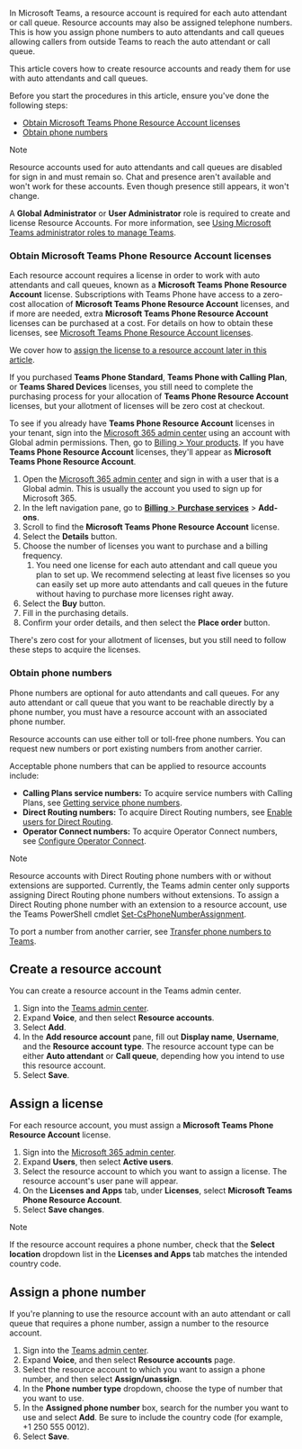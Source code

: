 In Microsoft Teams, a resource account is required for each auto attendant or call queue. Resource accounts may also be assigned telephone numbers. This is how you assign phone numbers to auto attendants and call queues allowing callers from outside Teams to reach the auto attendant or call queue.

This article covers how to create resource accounts and ready them for use with auto attendants and call queues.

Before you start the procedures in this article, ensure you've done the following steps:

- [Obtain Microsoft Teams Phone Resource Account licenses](#obtain-microsoft-teams-phone-resource-account-licenses)
- [Obtain phone numbers](#obtain-phone-numbers)

> [!NOTE]
> Resource accounts used for auto attendants and call queues are disabled for sign in and must remain so. Chat and presence aren't available and won't work for these accounts. Even though presence still appears, it won't change.
>
> A **Global Administrator** or **User Administrator** role is required to create and license Resource Accounts. For more information, see [Using Microsoft Teams administrator roles to manage Teams](/microsoftteams/using-admin-roles).

### Obtain Microsoft Teams Phone Resource Account licenses

Each resource account requires a license in order to work with auto attendants and call queues, known as a **Microsoft Teams Phone Resource Account** license. Subscriptions with Teams Phone have access to a zero-cost allocation of **Microsoft Teams Phone Resource Account** licenses, and if more are needed, extra **Microsoft Teams Phone Resource Account** licenses can be purchased at a cost. For details on how to obtain these licenses, see [Microsoft Teams Phone Resource Account licenses](../teams-add-on-licensing/virtual-user.md).

We cover how to [assign the license to a resource account later in this article](#assign-a-license).

If you purchased **Teams Phone Standard**, **Teams Phone with Calling Plan**, or **Teams Shared Devices** licenses, you still need to complete the purchasing process for your allocation of **Teams Phone Resource Account** licenses, but your allotment of licenses will be zero cost at checkout.

To see if you already have **Teams Phone Resource Account** licenses in your tenant, sign into the [Microsoft 365 admin center](https://go.microsoft.com/fwlink/p/?linkid=2024339) using an account with Global admin permissions. Then, go to [Billing > Your products](https://admin.microsoft.com/Adminportal/Home#/subscriptions). If you have **Teams Phone Resource Account** licenses, they'll appear as **Microsoft Teams Phone Resource Account**.

1. Open the [Microsoft 365 admin center](https://go.microsoft.com/fwlink/p/?linkid=2024339) and sign in with a user that is a Global admin. This is usually the account you used to sign up for Microsoft 365.
1. In the left navigation pane, go to [**Billing** > **Purchase services**](https://admin.microsoft.com/Adminportal/Home#/catalog) > **Add-ons**.
1. Scroll to find the **Microsoft Teams Phone Resource Account** license.
1. Select the **Details** button.
1. Choose the number of licenses you want to purchase and a billing frequency.
    1. You need one license for each auto attendant and call queue you plan to set up. We recommend selecting at least five licenses so you can easily set up more auto attendants and call queues in the future without having to purchase more licenses right away.
1. Select the **Buy** button.
1. Fill in the purchasing details.
1. Confirm your order details, and then select the **Place order** button.

There's zero cost for your allotment of licenses, but you still need to follow these steps to acquire the licenses.

### Obtain phone numbers

Phone numbers are optional for auto attendants and call queues. For any auto attendant or call queue that you want to be reachable directly by a phone number, you must have a resource account with an associated phone number.

Resource accounts can use either toll or toll-free phone numbers. You can request new numbers or port existing numbers from another carrier.

Acceptable phone numbers that can be applied to resource accounts include:

- **Calling Plans service numbers:** To acquire service numbers with Calling Plans, see [Getting service phone numbers](../getting-service-phone-numbers.md).
- **Direct Routing numbers:** To acquire Direct Routing numbers, see [Enable users for Direct Routing](/microsoftteams/direct-routing-enable-users#configure-the-phone-number-and-enable-enterprise-voice).
- **Operator Connect numbers:** To acquire Operator Connect numbers, see [Configure Operator Connect](/microsoftteams/operator-connect-configure#set-up-phone-numbers).

> [!NOTE]
> Resource accounts with Direct Routing phone numbers with or without extensions are supported. Currently, the Teams admin center only supports assigning Direct Routing phone numbers without extensions. To assign a Direct Routing phone number with an extension to a resource account, use the Teams PowerShell cmdlet [Set-CsPhoneNumberAssignment](/powershell/module/teams/set-csphonenumberassignment).

To port a number from another carrier, see [Transfer phone numbers to Teams](../phone-number-calling-plans/transfer-phone-numbers-to-teams.md).

## Create a resource account

You can create a resource account in the Teams admin center.

1. Sign into the [Teams admin center](https://go.microsoft.com/fwlink/p/?linkid=2066851).
2. Expand **Voice**, and then select **Resource accounts**.
3. Select **Add**.
4. In the **Add resource account** pane, fill out **Display name**, **Username**, and the **Resource account type**. The resource account type can be either **Auto attendant** or **Call queue**, depending how you intend to use this resource account.
5. Select **Save**.

## Assign a license

For each resource account, you must assign a **Microsoft Teams Phone Resource Account** license.

1. Sign into the [Microsoft 365 admin center](https://go.microsoft.com/fwlink/p/?linkid=2024339).
2. Expand **Users**, then select **Active users**.
3. Select the resource account to which you want to assign a license. The resource account's user pane will appear.
4. On the **Licenses and Apps** tab, under **Licenses**, select **Microsoft Teams Phone Resource Account**.
5. Select **Save changes**.
   
> [!NOTE]
> If the resource account requires a phone number, check that the **Select location** dropdown list in the **Licenses and Apps** tab matches the intended country code.

## Assign a phone number

If you're planning to use the resource account with an auto attendant or call queue that requires a phone number, assign a number to the resource account.

1. Sign into the [Teams admin center](https://go.microsoft.com/fwlink/p/?linkid=2066851).
2. Expand **Voice**, and then select **Resource accounts** page.
3. Select the resource account to which you want to assign a phone number, and then select **Assign/unassign**.
4. In the **Phone number type** dropdown, choose the type of number that you want to use.
5. In the **Assigned phone number** box, search for the number you want to use and select **Add**. Be sure to include the country code (for example, +1 250 555 0012).
6. Select **Save**.

